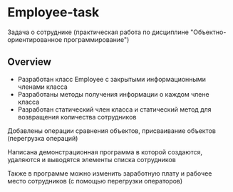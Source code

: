 # Employee-task
Задача о сотруднике (практическая работа по дисциплине "Объектно-ориентированное программирование")

## Overview

+ Разработан класс Employee с закрытыми информационными членами класса
+ Разработаны методы получения информации о каждом члене класса
+ Разработан статический член класса и статический метод для возвращения количества сотрудников

Добавлены операции сравнения объектов, присваивание объектов (перегрузка операций)

Написана демонстрационная программа в которой создаются, удаляются и выводятся элементы списка сотрудников

Также в программе можно изменить заработную плату и рабочее место сотрудников (с помощью перегрузки операторов)
